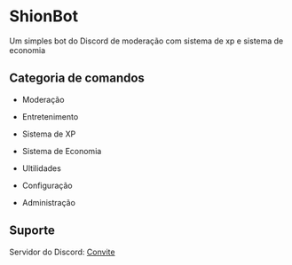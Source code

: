# ShionBot
Um simples bot do Discord de moderação com sistema de xp e sistema de economia

## Categoria de comandos

- Moderação

- Entretenimento

- Sistema de XP

- Sistema de Economia

- Ultilidades

- Configuração

- Administração

## Suporte

Servidor do Discord: [Convite](https://discord.gg/NjfeECe)
